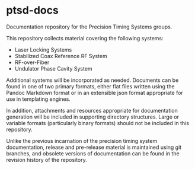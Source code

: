 # ptsd-docs
Documentation repository for the Precision Timing Systems groups.

This repository collects material covering the following systems:
* Laser Locking Systems
* Stabilized Coax Reference RF System
* RF-over-Fiber
* Undulator Phase Cavity System

Additional systems will be incorporated as needed. Documents can be found in one of two primary formats, either flat files written using the Pandoc Markdown format or in an extensible json format appropriate for use in templating engines.

In addition, attachments and resources appropriate for documentation generation will be included in supporting directory structures. Large or variable formats (particularly binary formats) should not be included in this repository.

Unlike the previous incarnation of the precision timing system documentation, release and pre-release material is maintained using git branches, and obsolete versions of documentation can be found in the revision history of the repository.
